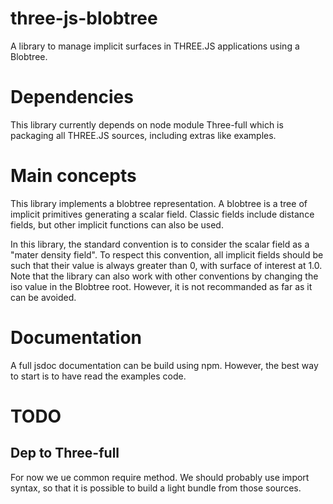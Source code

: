 # three-js-blobtree
A library to manage implicit surfaces in THREE.JS applications using a Blobtree.

# Dependencies
This library currently depends on node module Three-full which is packaging all THREE.JS sources, including extras like examples.

# Main concepts
This library implements a blobtree representation.
A blobtree is a tree of implicit primitives generating a scalar field. Classic fields include distance fields, but other implicit functions can also be used.

In this library, the standard convention is to consider the scalar field as a "mater density field".
To respect this convention, all implicit fields should be such that their value is always greater than 0, with surface of interest at 1.0.
Note that the library can also work with other conventions by changing the iso value in the Blobtree root. However, it is not recommanded as far as it can be avoided.

# Documentation
A full jsdoc documentation can be build using npm.
However, the best way to start is to have read the examples code.

# TODO

## Dep to Three-full
For now we ue common require method. We should probably use import syntax, so that it is possible to build a light bundle from those sources.